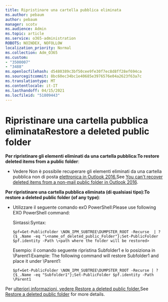 ```yaml
---
title: Ripristinare una cartella pubblica eliminata
ms.author: pebaum
author: pebaum
manager: scotv
ms.audience: Admin
ms.topic: article
ms.service: o365-administration
ROBOTS: NOINDEX, NOFOLLOW
localization_priority: Normal
ms.collection: Adm_O365
ms.custom:
- "3500007"
- "3488"
ms.openlocfilehash: d5480389c3bf50cee9fe30f7ec8d8ff28ef694ca
ms.sourcegitcommit: 8bc60ec34bc1e40685e3976576e04a2623f63a7c
ms.translationtype: MT
ms.contentlocale: it-IT
ms.lasthandoff: 04/15/2021
ms.locfileid: "51809443"
---
```

# <a name="restore-a-deleted-public-folder"></a><span data-ttu-id="b2ffe-102">Ripristinare una cartella pubblica eliminata</span><span class="sxs-lookup"><span data-stu-id="b2ffe-102">Restore a deleted public folder</span></span>

<span data-ttu-id="b2ffe-103">**Per ripristinare gli elementi eliminati da una cartella pubblica:**</span><span class="sxs-lookup"><span data-stu-id="b2ffe-103">**To restore deleted items from a public folder**:</span></span>

- <span data-ttu-id="b2ffe-104">Vedere Non è possibile recuperare gli elementi eliminati da una cartella pubblica non di posta [elettronica in Outlook 2016.](https://aka.ms/pfrec)</span><span class="sxs-lookup"><span data-stu-id="b2ffe-104">See [You can't recover deleted items from a non-mail public folder in Outlook 2016](https://aka.ms/pfrec).</span></span>
 
<span data-ttu-id="b2ffe-105">**Per ripristinare una cartella pubblica eliminata (di qualsiasi tipo):**</span><span class="sxs-lookup"><span data-stu-id="b2ffe-105">**To restore a deleted public folder (of any type)**:</span></span> 

- <span data-ttu-id="b2ffe-106">Utilizzare il seguente comando exO PowerShell:</span><span class="sxs-lookup"><span data-stu-id="b2ffe-106">Please use following EXO PowerShell command:</span></span>

    <span data-ttu-id="b2ffe-107">Sintassi:</span><span class="sxs-lookup"><span data-stu-id="b2ffe-107">Syntax:</span></span>

     `$pf=Get-PublicFolder \NON_IPM_SUBTREE\DUMPSTER_ROOT -Recurse  | ?{$_.Name -eq "\<name_of_deleted_public_Folder"};Set-PublicFolder $pf.identity -Path \<path where the folder will be restored>`

    <span data-ttu-id="b2ffe-108">Esempio: il comando seguente ripristina Subfolder1 e lo posiziona in \Parent1:</span><span class="sxs-lookup"><span data-stu-id="b2ffe-108">Example: The following command will restore Subfolder1 and place it under \Parent1:</span></span>

    `$pf=Get-PublicFolder \NON_IPM_SUBTREE\DUMPSTER_ROOT -Recurse | ?{$_.Name -eq "Subfolder1"};Set-PublicFolder $pf.identity -Path \Parent1`

<span data-ttu-id="b2ffe-109">Per [ulteriori informazioni, vedere Restore a deleted public folder.](https://docs.microsoft.com/exchange/collaboration-exo/public-folders/restore-deleted-public-folder)</span><span class="sxs-lookup"><span data-stu-id="b2ffe-109">See [Restore a deleted public folder](https://docs.microsoft.com/exchange/collaboration-exo/public-folders/restore-deleted-public-folder) for more details.</span></span>
